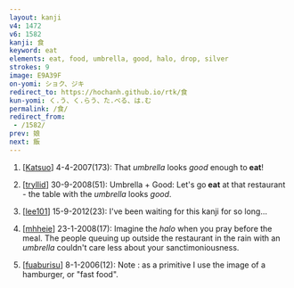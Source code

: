 ```yaml
---
layout: kanji
v4: 1472
v6: 1582
kanji: 食
keyword: eat
elements: eat, food, umbrella, good, halo, drop, silver
strokes: 9
image: E9A39F
on-yomi: ショク、ジキ
redirect_to: https://hochanh.github.io/rtk/食
kun-yomi: く.う、く.らう、た.べる、は.む
permalink: /食/
redirect_from:
 - /1582/
prev: 娘
next: 飯
---
```


1) [<a href="http://kanji.koohii.com/profile/Katsuo">Katsuo</a>] 4-4-2007(173): That <em>umbrella</em> looks <em>good</em> enough to<strong> eat</strong>!

2) [<a href="http://kanji.koohii.com/profile/tryllid">tryllid</a>] 30-9-2008(51): Umbrella + Good: Let&#039;s go<strong> eat</strong> at that restaurant - the table with the <em>umbrella</em> looks <em>good</em>.

3) [<a href="http://kanji.koohii.com/profile/lee101">lee101</a>] 15-9-2012(23): I&#039;ve been waiting for this kanji for so long...

4) [<a href="http://kanji.koohii.com/profile/mhheie">mhheie</a>] 23-1-2008(17): Imagine the <em>halo</em> when you pray before the meal. The people queuing up outside the restaurant in the rain with an <em>umbrella</em> couldn&#039;t care less about your sanctimoniousness.

5) [<a href="http://kanji.koohii.com/profile/fuaburisu">fuaburisu</a>] 8-1-2006(12): Note : as a primitive I use the image of a hamburger, or &quot;fast food&quot;.

